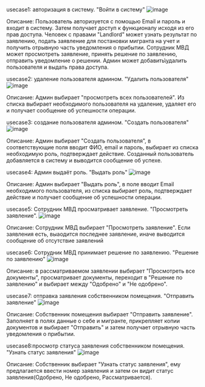 usecase1: авторизация в систему. "Войти в систему"
![image](https://github.com/user-attachments/assets/eaf95ef4-bfc9-4da6-9e19-58f84b67172e)

Описание: Пользователь авторизуется с помощью Email и пароль и входит в систему. Затем получает доступ к функционалу исходя из его прав доступа. 
Человек с правами "Landlord" может узнать результат по заявлению, подать заявление для постановки мигранта на учет и получить отрывную часть уведомления о прибытии. 
Сотрудник МВД может просмотреть заявление, принять решение по заявлению, отправить уведомление о решении. 
Админ может добавить\удалить пользователя и выдать права доступа.

usecase2: удаление пользователя админом. "Удалить пользователя"
![image](https://github.com/user-attachments/assets/764b326d-4a71-4302-b447-e43daea5b119)

Описание: Админ выбирает "просмотреть всех пользователей". Из списка выбирает необходимого пользователя на удаление, удаляет его и получает сообщение об успешности операции.

usecase3: создание пользователя админом. "Создать пользователя"
![image](https://github.com/user-attachments/assets/e88f36f2-0cf2-489d-accc-a0a4fc55fc79)

Описание: Админ выбирает "Создать пользователя", в соответствующие поля вводит ФИО, email и пароль, выбирает из списка необходимую роль, подтверждает действие. 
Созданный пользователь добавляется в систему и выводится сообщение об успехе.

usecase4: Админ выдаёт роль. "Выдать роль"
![image](https://github.com/user-attachments/assets/fe4c4ba6-4904-47b7-b34b-9646d9daae02)

Описание: Админ выбирает "Выдать роль", в поле вводит Email необходимого пользователя, из списка выбирает роль, подтверждает действие и получает сообщение об успешности операции.

usecase5: Сотрудник МВД просматривает заявление. "Просмотреть заявление".
![image](https://github.com/user-attachments/assets/905a20fe-126b-4c97-baae-7197d01b2f61)

Описание: Сотрудник МВД выбирает "Просмотреть заявление". Если заявления есть, выаодится последнее заявление, иначе выводится сообщение об отсутствие заявлений

usecase6: Сотрудник МВД принимает решение по заявлению. "Решение по заявлению"
![image](https://github.com/user-attachments/assets/1cd3fcda-5478-4884-9db4-7be42cc4a2af)

Описание: в рассматриваемом заявлении выбирает "Просмотреть все документы", просматривает документы, переходит в "Решение по заявлению" и выбирает между "Одобрено" и "Не одобрено".

usecase7: отправка заявления собственником помещения. "Отправить заявление"
![image](https://github.com/user-attachments/assets/9e7a6443-4c7c-4b28-a368-904958ffb938)

Описание: Собственник помещения выбирает "Отправить заявление". Заполняет в полях данные о себе и мигранте, прикрепляет копии документов и выбирает "Отправить" и затем получает отрывную часть уведомления о прибытии.

usecase8:просмотр статуса заявления собственником помещения. "Узнать статус заявления"
![image](https://github.com/user-attachments/assets/eb63e55a-139b-4c7a-9650-8ad8caa14912)

Описание: Собственник выбирает "Узнать статус заявления", ему предлагается ввести номер заявления и затем он видит статус заявления(Одобрено, Не одобрено, Рассматривается).
